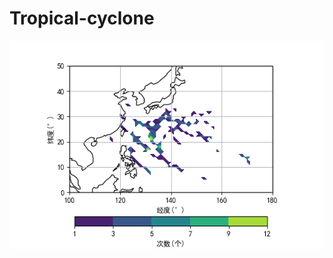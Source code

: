 # Tropical-cyclone

![台风格点次数](https://github.com/LongfeiZhan/Tropical-cyclone/blob/master/%E6%AC%A1%E6%95%B0%EF%BC%88%E6%A0%BC%E7%82%B9%EF%BC%89.png)
